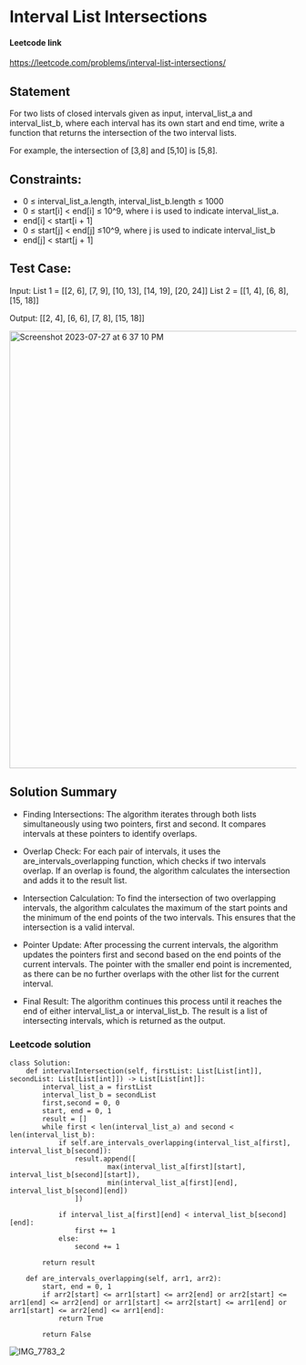 
# Interval List Intersections

#### Leetcode link
https://leetcode.com/problems/interval-list-intersections/

## Statement
For two lists of closed intervals given as input, interval_list_a and interval_list_b, where each interval has 
its own start and end time, write a function that returns the intersection of the two interval lists.

For example, the intersection of [3,8] and [5,10] is [5,8].

## Constraints:
- 0 ≤ interval_list_a.length, interval_list_b.length ≤ 1000
- 0 ≤ start[i] < end[i] ≤ 10^9, where i is used to indicate interval_list_a.
- end[i] < start[i + 1]
- 0 ≤ start[j] < end[j] ≤10^9, where j is used to indicate interval_list_b
- end[j] < start[j + 1]

## Test Case:
Input:
List 1 = [[2, 6], [7, 9], [10, 13], [14, 19], [20, 24]]
List 2 = [[1, 4], [6, 8], [15, 18]]
    
Output:
[[2, 4], [6, 6], [7, 8], [15, 18]]



<img width="767" alt="Screenshot 2023-07-27 at 6 37 10 PM" src="https://github.com/yadavanuj1996/algorithms-data-structures/assets/22169012/09e00c37-e1a8-49d0-b58f-b0495d5fe924">



## Solution Summary
- Finding Intersections: The algorithm iterates through both lists simultaneously using two pointers, first and second. It compares intervals at these pointers to identify overlaps.

- Overlap Check: For each pair of intervals, it uses the are_intervals_overlapping function, which checks if two intervals overlap. If an overlap is found, the algorithm calculates the intersection and adds it to the result list.

- Intersection Calculation: To find the intersection of two overlapping intervals, the algorithm calculates the maximum of the start points and the minimum of the end points of the two intervals. This ensures that the intersection is a valid interval.

- Pointer Update: After processing the current intervals, the algorithm updates the pointers first and second based on the end points of the current intervals. The pointer with the smaller end point is incremented, as there can be no further overlaps with the other list for the current interval.

- Final Result: The algorithm continues this process until it reaches the end of either interval_list_a or interval_list_b. The result is a list of intersecting intervals, which is returned as the output.


### Leetcode solution
```
class Solution:
    def intervalIntersection(self, firstList: List[List[int]], secondList: List[List[int]]) -> List[List[int]]:
        interval_list_a = firstList
        interval_list_b = secondList
        first,second = 0, 0
        start, end = 0, 1
        result = []
        while first < len(interval_list_a) and second < len(interval_list_b):
            if self.are_intervals_overlapping(interval_list_a[first], interval_list_b[second]):
                result.append([
                        max(interval_list_a[first][start], interval_list_b[second][start]),
                        min(interval_list_a[first][end], interval_list_b[second][end])
                ])
            
            if interval_list_a[first][end] < interval_list_b[second][end]:
                first += 1
            else:
                second += 1
        
        return result

    def are_intervals_overlapping(self, arr1, arr2):
        start, end = 0, 1
        if arr2[start] <= arr1[start] <= arr2[end] or arr2[start] <= arr1[end] <= arr2[end] or arr1[start] <= arr2[start] <= arr1[end] or arr1[start] <= arr2[end] <= arr1[end]:
            return True

        return False

```


![IMG_7783_2](https://github.com/yadavanuj1996/algorithms-data-structures/assets/22169012/60fdf261-8dfb-4167-b8fe-595dbbddbc77)


